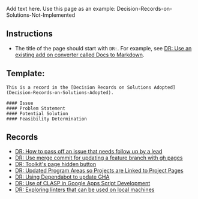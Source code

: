 Add text here.  Use this page as an example: Decision-Records-on-Solutions-Not-Implemented

## Instructions
- The title of the page should start with `DR:`. For example, see [DR: Use an existing add on converter called Docs to Markdown](DR:-Use-an-existing-add-on-converter-called-Docs-to-Markdown).

## Template:
```
This is a record in the [Decision Records on Solutions Adopted](Decision-Records-on-Solutions-Adopted).

#### Issue 
#### Problem Statement
#### Potential Solution
#### Feasibility Determination
```

## Records
- [DR: How to pass off an issue that needs follow up by a lead](DR:-How-to-pass-off-an-issue-that-needs-follow-up-by-a-lead)
- [DR: Use merge commit for updating a feature branch with gh pages](DR:-Use-merge-commit-for-updating-a-feature-branch-with-gh-pages)
- [DR: Toolkit's page hidden button](DR:-Toolkit's-page-hidden-button)
- [DR: Updated Program Areas so Projects are Linked to Project Pages](DR:-Updated-Program-Areas-so-Projects-are-Linked-to-Project-Pages)
- [DR: Using Dependabot to update GHA](DR:Using-Dependabot-to-update-GHA)
- [DR: Use of CLASP in Google Apps Script Development](DR:-Use-of-CLASP-in-Google-Apps-Script-Development)
- [DR: Exploring linters that can be used on local machines](DR:-Exploring-linters-that-can-be-used-on-local-machines)